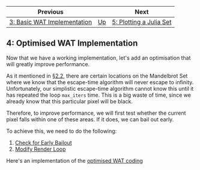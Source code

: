 | Previous | | Next
|---|---|---
| [3: Basic WAT Implementation](../03%20WAT%20Basic%20Implementation/) | [Up](../) | [5: Plotting a Julia Set](../05%20MB%20Julia%20Set/)

## 4: Optimised WAT Implementation

Now that we have a working implementation, let's add an optimisation that will greatly improve performance.

As it mentioned in [§2.2](../02%20Initial%20Implementation/02/), there are certain locations on the Mandelbrot Set where we know that the escape-time algorithm will never escape to infinity.  Unfortunately, our simplistic escape-time algorithm cannot know this until it has repeated the loop `max_iters` time.  This is a big waste of time, since we already know that this particular pixel will be black.

Therefore, to improve performance, we will first test whether the current pixel falls within one of these areas.  If it does, we can bail out early.

To achieve this, we need to do the following:

1. [Check for Early Bailout](./01/)
1. [Modify Render Loop](./02/)

Here's an implementation of the [optimised WAT coding](wat-optimised-implementation.html)